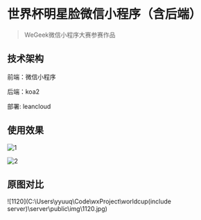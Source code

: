 # 世界杯明星脸微信小程序（含后端）

> WeGeek微信小程序大赛参赛作品

## 技术架构

前端：微信小程序

后端：koa2

部署: leancloud

## 使用效果

![1](C:\Users\yyuuq\Downloads\1.png)

![2](C:\Users\yyuuq\Downloads\4.png)

## 原图对比

![1120](C:\Users\yyuuq\Code\wxProject\worldcup(include server)\server\public\img\1120.jpg)